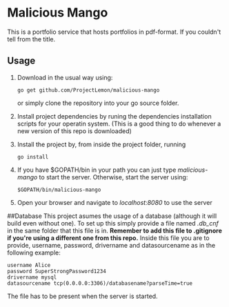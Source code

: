 # Malicious Mango
This is a portfolio service that hosts portfolios in pdf-format. If you couldn't
tell from the title.

## Usage
1. Download in the usual way using:

    ```
   go get github.com/ProjectLemon/malicious-mango
   ```
   or simply clone the repository into your go source folder.

2. Install project dependencies by runing the dependencies installation scripts
   for your operatin system. (This is a good thing to do whenever a new version
   of this repo is downloaded)

3. Install the project by, from inside the project folder, running 
   ```
   go install
   ```

4. If you have $GOPATH/bin in your path you can just type *malicious-mango* to
   start the server. Otherwise, start the server using:
   ```
   $GOPATH/bin/malicious-mango
   ```

5. Open your browser and navigate to *localhost:8080* to use the server

##Database
This project asumes the usage of a database (although it will build even without one). To set up this simply provide a file named *.db_cnf* in the same folder that this file is in. **Remember to add this file to .gitignore if you're using a different one from this repo.** Inside this file you are to provide, username, password, drivername and datasourcename as in the following example:

```
username Alice
password SuperStrongPassword1234
drivername mysql
datasourcename tcp(0.0.0.0:3306)/databasename?parseTime=true
```

The file has to be present when the server is started. 
